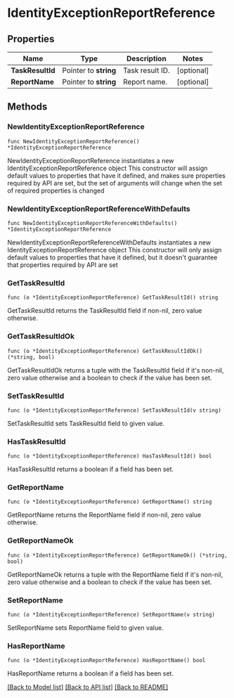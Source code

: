 # IdentityExceptionReportReference

## Properties

Name | Type | Description | Notes
------------ | ------------- | ------------- | -------------
**TaskResultId** | Pointer to **string** | Task result ID. | [optional] 
**ReportName** | Pointer to **string** | Report name. | [optional] 

## Methods

### NewIdentityExceptionReportReference

`func NewIdentityExceptionReportReference() *IdentityExceptionReportReference`

NewIdentityExceptionReportReference instantiates a new IdentityExceptionReportReference object
This constructor will assign default values to properties that have it defined,
and makes sure properties required by API are set, but the set of arguments
will change when the set of required properties is changed

### NewIdentityExceptionReportReferenceWithDefaults

`func NewIdentityExceptionReportReferenceWithDefaults() *IdentityExceptionReportReference`

NewIdentityExceptionReportReferenceWithDefaults instantiates a new IdentityExceptionReportReference object
This constructor will only assign default values to properties that have it defined,
but it doesn't guarantee that properties required by API are set

### GetTaskResultId

`func (o *IdentityExceptionReportReference) GetTaskResultId() string`

GetTaskResultId returns the TaskResultId field if non-nil, zero value otherwise.

### GetTaskResultIdOk

`func (o *IdentityExceptionReportReference) GetTaskResultIdOk() (*string, bool)`

GetTaskResultIdOk returns a tuple with the TaskResultId field if it's non-nil, zero value otherwise
and a boolean to check if the value has been set.

### SetTaskResultId

`func (o *IdentityExceptionReportReference) SetTaskResultId(v string)`

SetTaskResultId sets TaskResultId field to given value.

### HasTaskResultId

`func (o *IdentityExceptionReportReference) HasTaskResultId() bool`

HasTaskResultId returns a boolean if a field has been set.

### GetReportName

`func (o *IdentityExceptionReportReference) GetReportName() string`

GetReportName returns the ReportName field if non-nil, zero value otherwise.

### GetReportNameOk

`func (o *IdentityExceptionReportReference) GetReportNameOk() (*string, bool)`

GetReportNameOk returns a tuple with the ReportName field if it's non-nil, zero value otherwise
and a boolean to check if the value has been set.

### SetReportName

`func (o *IdentityExceptionReportReference) SetReportName(v string)`

SetReportName sets ReportName field to given value.

### HasReportName

`func (o *IdentityExceptionReportReference) HasReportName() bool`

HasReportName returns a boolean if a field has been set.


[[Back to Model list]](../README.md#documentation-for-models) [[Back to API list]](../README.md#documentation-for-api-endpoints) [[Back to README]](../README.md)


